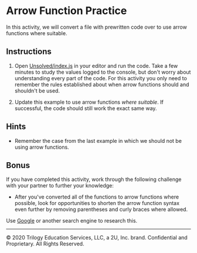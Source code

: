 # Arrow Function Practice

In this activity, we will convert a file with prewritten code over to use arrow functions where suitable.

## Instructions

1. Open [Unsolved/index.js](Unsolved/index.js) in your editor and run the code. Take a few minutes to study the values logged to the console, but don't worry about understanding every part of the code. For this activity you only need to remember the rules established about when arrow functions should and shouldn't be used.

2. Update this example to use arrow functions _where suitable_. If successful, the code should still work the exact same way.

## Hints

* Remember the case from the last example in which we should not be using arrow functions.

## Bonus

If you have completed this activity, work through the following challenge with your partner to further your knowledge:

* After you've converted all of the functions to arrow functions where possible, look for opportunities to shorten the arrow function syntax even further by removing parentheses and curly braces where allowed.

Use [Google](https://www.google.com/) or another search engine to research this.

---

© 2020 Trilogy Education Services, LLC, a 2U, Inc. brand. Confidential and Proprietary. All Rights Reserved.

